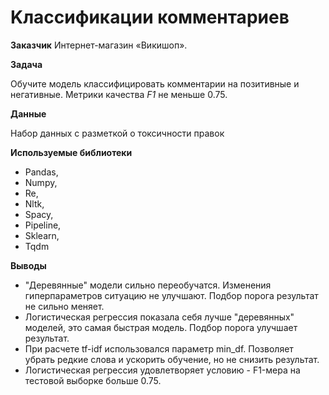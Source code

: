 # Kлассификации комментариев

**Заказчик**
Интернет-магазин «Викишоп». 

**Задача**

Обучите модель классифицировать комментарии на позитивные и негативные. Метрики качества *F1* не меньше 0.75.

**Данные**

Набор данных с разметкой о токсичности правок

**Используемые библиотеки**
- Pandas,
- Numpy,
- Re,
- Nltk,
- Spacy,
- Pipeline,
- Sklearn,
- Tqdm

**Выводы**

- "Деревянные" модели сильно переобучатся. Изменения гиперпараметров ситуацию не улучшают. Подбор порога результат не сильно меняет.
- Логистическая регрессия показала себя лучше "деревянных" моделей, это самая быстрая модель. Подбор порога улучшает результат.
- При расчете tf-idf использовался параметр min_df. Позволяет убрать редкие слова и ускорить обучение, но не снизить результат.
- Логистическая регрессия удовлетворяет условию - F1-мера на тестовой выборке больше 0.75.
